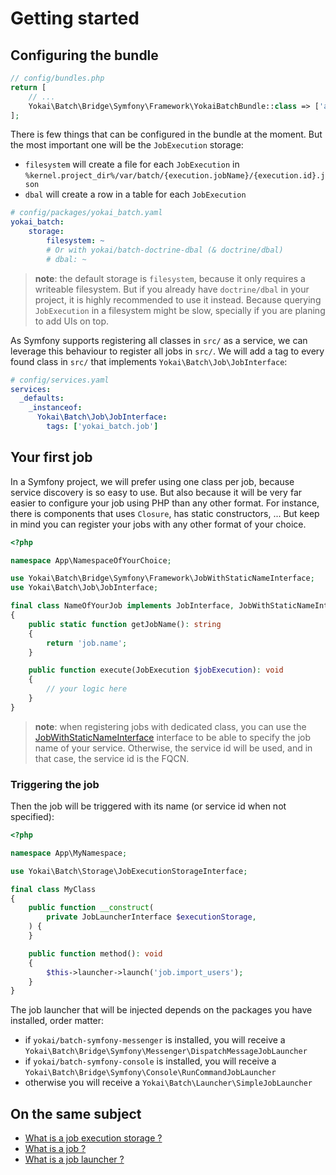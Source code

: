 # Getting started

## Configuring the bundle

```php
// config/bundles.php
return [
    // ...
    Yokai\Batch\Bridge\Symfony\Framework\YokaiBatchBundle::class => ['all' => true],
];
```

There is few things that can be configured in the bundle at the moment.
But the most important one will be the `JobExecution` storage:
- `filesystem` will create a file for each `JobExecution` in `%kernel.project_dir%/var/batch/{execution.jobName}/{execution.id}.json`
- `dbal` will create a row in a table for each `JobExecution`

```yaml
# config/packages/yokai_batch.yaml
yokai_batch:
    storage:
        filesystem: ~
        # Or with yokai/batch-doctrine-dbal (& doctrine/dbal)
        # dbal: ~
```

> **note**: the default storage is `filesystem`, because it only requires a writeable filesystem.
> But if you already have `doctrine/dbal` in your project, it is highly recommended to use it instead.
> Because querying `JobExecution` in a filesystem might be slow, specially if you are planing to add UIs on top.

As Symfony supports registering all classes in `src/` as a service,
we can leverage this behaviour to register all jobs in `src/`.
We will add a tag to every found class in `src/` that implements `Yokai\Batch\Job\JobInterface`:

```yaml
# config/services.yaml
services:
  _defaults:
    _instanceof:
      Yokai\Batch\Job\JobInterface:
        tags: ['yokai_batch.job']
```

## Your first job

In a Symfony project, we will prefer using one class per job, because service discovery is so easy to use.
But also because it will be very far easier to configure your job using PHP than any other format.
For instance, there is components that uses `Closure`, has static constructors, ...
But keep in mind you can register your jobs with any other format of your choice.

```php
<?php

namespace App\NamespaceOfYourChoice;

use Yokai\Batch\Bridge\Symfony\Framework\JobWithStaticNameInterface;
use Yokai\Batch\Job\JobInterface;

final class NameOfYourJob implements JobInterface, JobWithStaticNameInterface
{
    public static function getJobName(): string
    {
        return 'job.name';
    }

    public function execute(JobExecution $jobExecution): void
    {
        // your logic here
    }
}
```

> **note**: when registering jobs with dedicated class, you can use the
> [JobWithStaticNameInterface](../src/JobWithStaticNameInterface.php) interface
> to be able to specify the job name of your service.
> Otherwise, the service id will be used, and in that case, the service id is the FQCN.

### Triggering the job
Then the job will be triggered with its name (or service id when not specified):

```php
<?php

namespace App\MyNamespace;

use Yokai\Batch\Storage\JobExecutionStorageInterface;

final class MyClass
{
    public function __construct(
        private JobLauncherInterface $executionStorage,
    ) {
    }

    public function method(): void
    {
        $this->launcher->launch('job.import_users');
    }
}
```

The job launcher that will be injected depends on the packages you have installed, order matter:
- if `yokai/batch-symfony-messenger` is installed, you will receive a `Yokai\Batch\Bridge\Symfony\Messenger\DispatchMessageJobLauncher`
- if `yokai/batch-symfony-console` is installed, you will receive a `Yokai\Batch\Bridge\Symfony\Console\RunCommandJobLauncher`
- otherwise you will receive a `Yokai\Batch\Launcher\SimpleJobLauncher`

## On the same subject

- [What is a job execution storage ?](https://github.com/yokai-php/batch/blob/0.x/docs/domain/job-execution-storage.md)
- [What is a job ?](https://github.com/yokai-php/batch/blob/0.x/docs/domain/job.md)
- [What is a job launcher ?](https://github.com/yokai-php/batch/blob/0.x/docs/domain/job-launcher.md)
